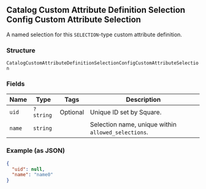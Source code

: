 ## Catalog Custom Attribute Definition Selection Config Custom Attribute Selection

A named selection for this `SELECTION`-type custom attribute definition.

### Structure

`CatalogCustomAttributeDefinitionSelectionConfigCustomAttributeSelection`

### Fields

| Name | Type | Tags | Description |
|  --- | --- | --- | --- |
| `uid` | `?string` | Optional | Unique ID set by Square. |
| `name` | `string` |  | Selection name, unique within `allowed_selections`. |

### Example (as JSON)

```json
{
  "uid": null,
  "name": "name0"
}
```


